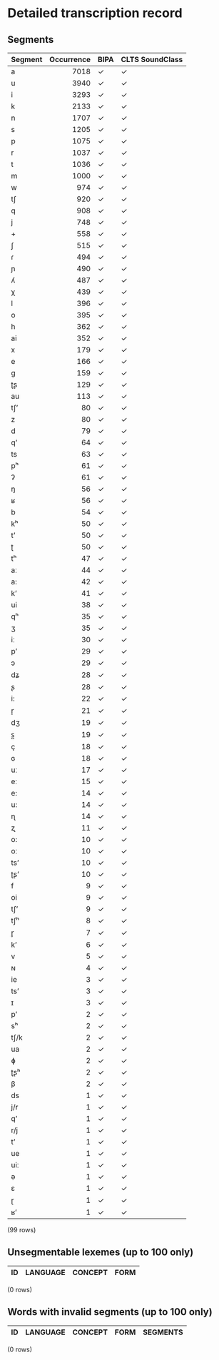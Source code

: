 
# Detailed transcription record

## Segments

| Segment | Occurrence | BIPA | CLTS SoundClass |
|:----------|-------------:|:-------|:------------------|
| a | 7018 | ✓ | ✓ |
| u | 3940 | ✓ | ✓ |
| i | 3293 | ✓ | ✓ |
| k | 2133 | ✓ | ✓ |
| n | 1707 | ✓ | ✓ |
| s | 1205 | ✓ | ✓ |
| p | 1075 | ✓ | ✓ |
| r | 1037 | ✓ | ✓ |
| t | 1036 | ✓ | ✓ |
| m | 1000 | ✓ | ✓ |
| w | 974 | ✓ | ✓ |
| tʃ | 920 | ✓ | ✓ |
| q | 908 | ✓ | ✓ |
| j | 748 | ✓ | ✓ |
| + | 558 | ✓ | ✓ |
| ʃ | 515 | ✓ | ✓ |
| ɾ | 494 | ✓ | ✓ |
| ɲ | 490 | ✓ | ✓ |
| ʎ | 487 | ✓ | ✓ |
| χ | 439 | ✓ | ✓ |
| l | 396 | ✓ | ✓ |
| o | 395 | ✓ | ✓ |
| h | 362 | ✓ | ✓ |
| ai | 352 | ✓ | ✓ |
| x | 179 | ✓ | ✓ |
| e | 166 | ✓ | ✓ |
| g | 159 | ✓ | ✓ |
| ʈʂ | 129 | ✓ | ✓ |
| au | 113 | ✓ | ✓ |
| tʃʼ | 80 | ✓ | ✓ |
| z | 80 | ✓ | ✓ |
| d | 79 | ✓ | ✓ |
| qʼ | 64 | ✓ | ✓ |
| ts | 63 | ✓ | ✓ |
| pʰ | 61 | ✓ | ✓ |
| ʔ | 61 | ✓ | ✓ |
| ŋ | 56 | ✓ | ✓ |
| ʁ | 56 | ✓ | ✓ |
| b | 54 | ✓ | ✓ |
| kʰ | 50 | ✓ | ✓ |
| tʼ | 50 | ✓ | ✓ |
| ʈ | 50 | ✓ | ✓ |
| tʰ | 47 | ✓ | ✓ |
| aː | 44 | ✓ | ✓ |
| a: | 42 | ✓ | ✓ |
| kʼ | 41 | ✓ | ✓ |
| ui | 38 | ✓ | ✓ |
| qʰ | 35 | ✓ | ✓ |
| ʒ | 35 | ✓ | ✓ |
| iː | 30 | ✓ | ✓ |
| pʼ | 29 | ✓ | ✓ |
| ɔ | 29 | ✓ | ✓ |
| dʑ | 28 | ✓ | ✓ |
| ʂ | 28 | ✓ | ✓ |
| i: | 22 | ✓ | ✓ |
| r̝ | 21 | ✓ | ✓ |
| dʒ | 19 | ✓ | ✓ |
| s̺ | 19 | ✓ | ✓ |
| ç | 18 | ✓ | ✓ |
| ɢ | 18 | ✓ | ✓ |
| uː | 17 | ✓ | ✓ |
| eː | 15 | ✓ | ✓ |
| e: | 14 | ✓ | ✓ |
| u: | 14 | ✓ | ✓ |
| ɳ | 14 | ✓ | ✓ |
| ʐ | 11 | ✓ | ✓ |
| o: | 10 | ✓ | ✓ |
| oː | 10 | ✓ | ✓ |
| tsʼ | 10 | ✓ | ✓ |
| ʈʂ’ | 10 | ✓ | ✓ |
| f | 9 | ✓ | ✓ |
| oi | 9 | ✓ | ✓ |
| tʃ’ | 9 | ✓ | ✓ |
| tʃʰ | 8 | ✓ | ✓ |
| r̥ | 7 | ✓ | ✓ |
| k’ | 6 | ✓ | ✓ |
| v | 5 | ✓ | ✓ |
| ɴ | 4 | ✓ | ✓ |
| ie | 3 | ✓ | ✓ |
| ts’ | 3 | ✓ | ✓ |
| ɪ | 3 | ✓ | ✓ |
| p’ | 2 | ✓ | ✓ |
| sʰ | 2 | ✓ | ✓ |
| tʃ/k | 2 | ✓ | ✓ |
| ua | 2 | ✓ | ✓ |
| ɸ | 2 | ✓ | ✓ |
| ʈʂʰ | 2 | ✓ | ✓ |
| β | 2 | ✓ | ✓ |
| ds | 1 | ✓ | ✓ |
| j/r | 1 | ✓ | ✓ |
| q’ | 1 | ✓ | ✓ |
| r/j | 1 | ✓ | ✓ |
| t’ | 1 | ✓ | ✓ |
| ue | 1 | ✓ | ✓ |
| uiː | 1 | ✓ | ✓ |
| ə | 1 | ✓ | ✓ |
| ɛ | 1 | ✓ | ✓ |
| ɽ | 1 | ✓ | ✓ |
| ʁ’ | 1 | ✓ | ✓ |

(99 rows)



## Unsegmentable lexemes (up to 100 only)

| ID | LANGUAGE | CONCEPT | FORM |
|------|------------|-----------|--------|

(0 rows)



## Words with invalid segments (up to 100 only)

| ID | LANGUAGE | CONCEPT | FORM | SEGMENTS |
|------|------------|-----------|--------|------------|

(0 rows)


